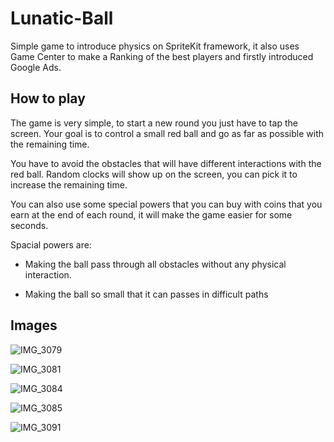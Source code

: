 # Lunatic-Ball
Simple game to introduce physics on SpriteKit framework, it also uses Game Center to make a Ranking of the best players and firstly introduced Google Ads.

## How to play

The game is very simple, to start a new round you just have to tap the screen. Your goal is to control a small red ball and go as far as possible with the remaining time.

You have to avoid the obstacles that will have different interactions with the red ball. Random clocks will show up on the screen, you can pick it to increase the remaining time.

You can also use some special powers that you can buy with coins that you earn at the end of each round, it will make the game easier for some seconds. 

Spacial powers are:

  * Making the ball pass through all obstacles without any physical interaction.
  
  * Making the ball so small that it can passes in difficult paths
  
  
## Images 
  
![IMG_3079](https://user-images.githubusercontent.com/56345369/78367029-56918b80-75b9-11ea-9b25-6af2f2326b2f.PNG)


![IMG_3081](https://user-images.githubusercontent.com/56345369/78367037-5abda900-75b9-11ea-92b2-d27a2d5d1785.PNG)


![IMG_3084](https://user-images.githubusercontent.com/56345369/78367041-5b563f80-75b9-11ea-9c3f-66ba4e6456bc.PNG)


![IMG_3085](https://user-images.githubusercontent.com/56345369/78367050-5f825d00-75b9-11ea-958a-4ec3a07095eb.PNG)


![IMG_3091](https://user-images.githubusercontent.com/56345369/78367052-601af380-75b9-11ea-8550-bcc826801160.PNG)
  
  
 
